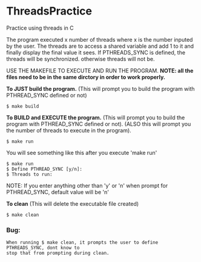 # ThreadsPractice
Practice using threads in C

The program executed x number of threads where x is the number inputed by the user.
The threads are to access a shared variable and add 1 to it and finally display the final value it sees.
If PTHREADS_SYNC is defined, the threads will be synchronized. otherwise threads will not be.

USE THE MAKEFILE TO EXECUTE AND RUN THE PROGRAM.
**NOTE: all the files need to be in the same dirctory in order to work properly.**

**To JUST build the program.**
(This will prompt you to build the program with PTHREAD_SYNC defined or not)
```
$ make build
```
**To BUILD and EXECUTE the program.**
(This will prompt you to build the program with PTHREAD_SYNC defined or not).
(ALSO this will prompt you the number of threads to execute in the program).
```
$ make run
```
You will see something like this after you execute 'make run'
```
$ make run
$ Define PTHREAD_SYNC [y/n]:
$ Threads to run: 
```
NOTE: If you enter anything other than 'y' or 'n' when prompt for PTHREAD_SYNC, default value will be 'n'

**To clean** (This will delete the executable file created)
```
$ make clean
```

### Bug:
```
When running $ make clean, it prompts the user to define PTHREADS_SYNC, dont know to
stop that from prompting during clean.
```
